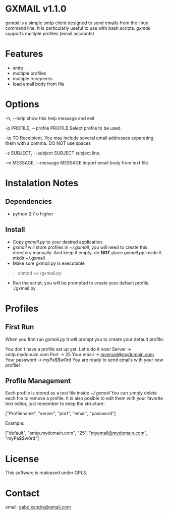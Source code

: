# GXMAIL v1.1.0  

*gxmail* is a simple smtp client designed to send emails from the linux command line.
It is particularly useful to use with bash scripts. 
*gxmail* supports multiple profiles (email accounts)

# Features
* smtp
* multiple profiles
* multiple recepients
* load email body from file

# Options
  -h, --help            show this help message and exit
  
  -p PROFILE, --profile PROFILE
                        Select profile to be used.
                        
  -to TO                Receipient. You may include several email addresses
                        separating them with a comma. DO NOT use spaces
                        
  -s SUBJECT, --subject SUBJECT
                        subject line.
                        
  -m MESSAGE, --message MESSAGE
                        Import email body from text file.
                        

# Instalation Notes
## Dependencies
* python 2.7 o higher

## Install

* Copy *gxmail.py* to your desired application.
* *gxmail* will store profiles in *~/.gxmail*, you will need to create this directory manually. And keep it empty, do **NOT** place *gxmail.py* inside it.
 mkdir ~/.gxmail
* Make sure *gxmail.py* is executable
> chmod +x <path>/gxmail.py
* Run the script, you will be prompted to create your default profile.
 ./gxmail.py

# Profiles

## First Run
When you first run *gxmail.py* it will prompt you to create your default profile:

 You don't have a profile set up yet. Let's do it now!
 Server -> smtp.mydomain.com
 Port -> 25
 Your email -> myemail@mydomain.com
 Your password -> myPa$$w0rd
 You are ready to send emails with your new profile!

## Profile Management
Each profile is stored as a text file inside *~/.gxmail*
You can simply delete each file to remove a profile.
It is also posible to edit them with your favorite text editor, just remember to keep the structure:

 ["Profilename", "server", "port", "email", "password"]

Example:

 ["default", "smtp.mydomain.com", "25", "myemail@mydomain.com", "myPa$$w0rd"]

# License

This software is realeased under GPL3.

# Contact

email: gabo.xandre@gmail.com
